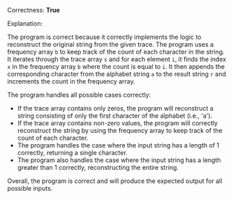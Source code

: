 Correctness: **True**

Explanation:

The program is correct because it correctly implements the logic to reconstruct the original string from the given trace. The program uses a frequency array `b` to keep track of the count of each character in the string. It iterates through the trace array `s` and for each element `i`, it finds the index `x` in the frequency array `b` where the count is equal to `i`. It then appends the corresponding character from the alphabet string `a` to the result string `r` and increments the count in the frequency array.

The program handles all possible cases correctly:

*   If the trace array contains only zeros, the program will reconstruct a string consisting of only the first character of the alphabet (i.e., 'a').
*   If the trace array contains non-zero values, the program will correctly reconstruct the string by using the frequency array to keep track of the count of each character.
*   The program handles the case where the input string has a length of 1 correctly, returning a single character.
*   The program also handles the case where the input string has a length greater than 1 correctly, reconstructing the entire string.

Overall, the program is correct and will produce the expected output for all possible inputs.